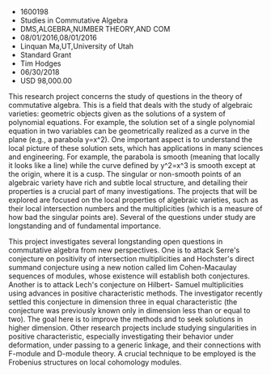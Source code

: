 
* 1600198
* Studies in Commutative Algebra
* DMS,ALGEBRA,NUMBER THEORY,AND COM
* 08/01/2016,08/01/2016
* Linquan Ma,UT,University of Utah
* Standard Grant
* Tim Hodges
* 06/30/2018
* USD 98,000.00

This research project concerns the study of questions in the theory of
commutative algebra. This is a field that deals with the study of algebraic
varieties: geometric objects given as the solutions of a system of polynomial
equations. For example, the solution set of a single polynomial equation in two
variables can be geometrically realized as a curve in the plane (e.g., a
parabola y=x^2). One important aspect is to understand the local picture of
these solution sets, which has applications in many sciences and engineering.
For example, the parabola is smooth (meaning that locally it looks like a line)
while the curve defined by y^2=x^3 is smooth except at the origin, where it is a
cusp. The singular or non-smooth points of an algebraic variety have rich and
subtle local structure, and detailing their properties is a crucial part of many
investigations. The projects that will be explored are focused on the local
properties of algebraic varieties, such as their local intersection numbers and
the multiplicities (which is a measure of how bad the singular points are).
Several of the questions under study are longstanding and of fundamental
importance.

This project investigates several longstanding open questions in commutative
algebra from new perspectives. One is to attack Serre's conjecture on positivity
of intersection multiplicities and Hochster's direct summand conjecture using a
new notion called lim Cohen-Macaulay sequences of modules, whose existence will
establish both conjectures. Another is to attack Lech's conjecture on Hilbert-
Samuel multiplicities using advances in positive characteristic methods. The
investigator recently settled this conjecture in dimension three in equal
characteristic (the conjecture was previously known only in dimension less than
or equal to two). The goal here is to improve the methods and to seek solutions
in higher dimension. Other research projects include studying singularities in
positive characteristic, especially investigating their behavior under
deformation, under passing to a generic linkage, and their connections with
F-module and D-module theory. A crucial technique to be employed is the
Frobenius structures on local cohomology modules.
